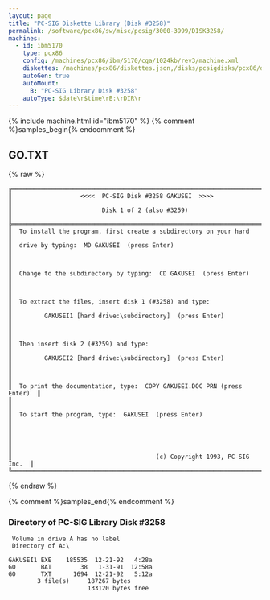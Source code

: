 ```yaml
---
layout: page
title: "PC-SIG Diskette Library (Disk #3258)"
permalink: /software/pcx86/sw/misc/pcsig/3000-3999/DISK3258/
machines:
  - id: ibm5170
    type: pcx86
    config: /machines/pcx86/ibm/5170/cga/1024kb/rev3/machine.xml
    diskettes: /machines/pcx86/diskettes.json,/disks/pcsigdisks/pcx86/diskettes.json
    autoGen: true
    autoMount:
      B: "PC-SIG Library Disk #3258"
    autoType: $date\r$time\rB:\rDIR\r
---
```


{% include machine.html id="ibm5170" %}
{% comment %}samples_begin{% endcomment %}

## GO.TXT

{% raw %}
```
╔═════════════════════════════════════════════════════════════════════════╗
║                   <<<<  PC-SIG Disk #3258 GAKUSEI  >>>>                 ║
║                         Disk 1 of 2 (also #3259)                        ║
╠═════════════════════════════════════════════════════════════════════════╣
║  To install the program, first create a subdirectory on your hard       ║
║  drive by typing:  MD GAKUSEI  (press Enter)                            ║
║                                                                         ║
║  Change to the subdirectory by typing:  CD GAKUSEI  (press Enter)       ║
║                                                                         ║
║  To extract the files, insert disk 1 (#3258) and type:                  ║
║         GAKUSEI1 [hard drive:\subdirectory]  (press Enter)              ║
║                                                                         ║
║  Then insert disk 2 (#3259) and type:                                   ║
║         GAKUSEI2 [hard drive:\subdirectory]  (press Enter)              ║
║                                                                         ║
║  To print the documentation, type:  COPY GAKUSEI.DOC PRN (press Enter)  ║
║                                                                         ║
║  To start the program, type:  GAKUSEI  (press Enter)                    ║
║                                                                         ║
║                                                                         ║
║                                        (c) Copyright 1993, PC-SIG Inc.  ║
╚═════════════════════════════════════════════════════════════════════════╝
```
{% endraw %}

{% comment %}samples_end{% endcomment %}

### Directory of PC-SIG Library Disk #3258

     Volume in drive A has no label
     Directory of A:\

    GAKUSEI1 EXE    185535  12-21-92   4:28a
    GO       BAT        38   1-31-91  12:58a
    GO       TXT      1694  12-21-92   5:12a
            3 file(s)     187267 bytes
                          133120 bytes free
